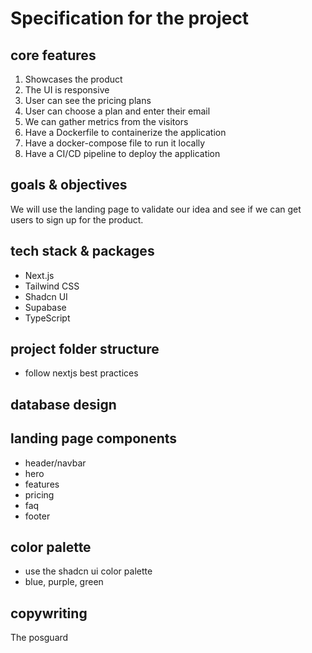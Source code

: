 # Specification for the project
## core features 
1. Showcases the product
2. The UI is responsive
3. User can see the pricing plans
4. User can choose a plan and enter their email
5. We can gather metrics from the visitors
6. Have a Dockerfile to containerize the application
7. Have a docker-compose file to run it locally
8. Have a CI/CD pipeline to deploy the application

## goals & objectives
We will use the landing page to validate our idea and see if we can get users to sign up for the product.

## tech stack & packages
- Next.js
- Tailwind CSS
- Shadcn UI
- Supabase
- TypeScript

## project folder structure
- follow nextjs best practices

## database design
## landing page components 
- header/navbar
- hero
- features
- pricing
- faq
- footer

## color palette 
- use the shadcn ui color palette
- blue, purple, green

## copywriting 
The posguard 